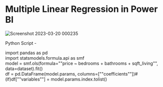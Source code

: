 
# Multiple Linear Regression in Power BI

![Screenshot 2023-03-20 000235](https://user-images.githubusercontent.com/84715134/226199384-1cef99f2-6ba2-41f4-84fa-329f7d9c73d9.jpg)

Python Script -

import pandas as pd <br>
import statsmodels.formula.api as smf <br>
model = smf.ols(formula=""price ~ bedrooms + bathrooms + sqft_living"", data=dataset).fit() <br>
df = pd.DataFrame(model.params, columns=[""coefficients""])#(lf)df[""variables""] = model.params.index.tolist() <br>
 
